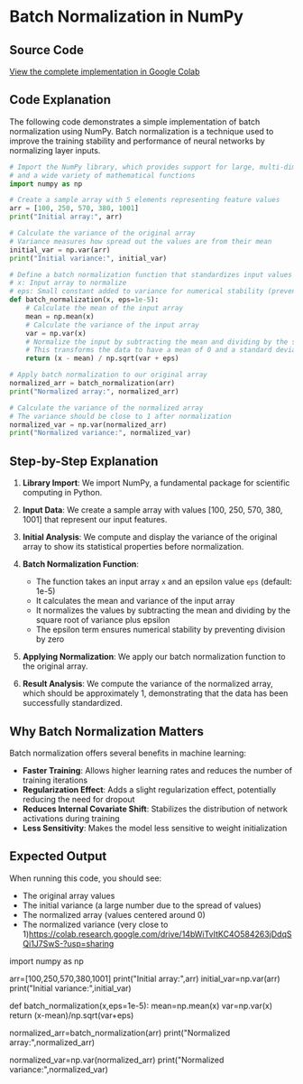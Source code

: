 # Batch Normalization in NumPy

## Source Code
[View the complete implementation in Google Colab](https://colab.research.google.com/drive/14bWiTvItKC4O584263jDdqSQi1J7SwS-?usp=sharing)

## Code Explanation

The following code demonstrates a simple implementation of batch normalization using NumPy. Batch normalization is a technique used to improve the training stability and performance of neural networks by normalizing layer inputs.

```python
# Import the NumPy library, which provides support for large, multi-dimensional arrays
# and a wide variety of mathematical functions
import numpy as np

# Create a sample array with 5 elements representing feature values
arr = [100, 250, 570, 380, 1001]
print("Initial array:", arr)

# Calculate the variance of the original array
# Variance measures how spread out the values are from their mean
initial_var = np.var(arr)
print("Initial variance:", initial_var)

# Define a batch normalization function that standardizes input values
# x: Input array to normalize
# eps: Small constant added to variance for numerical stability (prevents division by zero)
def batch_normalization(x, eps=1e-5):
    # Calculate the mean of the input array
    mean = np.mean(x)
    # Calculate the variance of the input array
    var = np.var(x)
    # Normalize the input by subtracting the mean and dividing by the square root of variance
    # This transforms the data to have a mean of 0 and a standard deviation close to 1
    return (x - mean) / np.sqrt(var + eps)

# Apply batch normalization to our original array
normalized_arr = batch_normalization(arr)
print("Normalized array:", normalized_arr)

# Calculate the variance of the normalized array
# The variance should be close to 1 after normalization
normalized_var = np.var(normalized_arr)
print("Normalized variance:", normalized_var)
```

## Step-by-Step Explanation

1. **Library Import**: We import NumPy, a fundamental package for scientific computing in Python.

2. **Input Data**: We create a sample array with values [100, 250, 570, 380, 1001] that represent our input features.

3. **Initial Analysis**: We compute and display the variance of the original array to show its statistical properties before normalization.

4. **Batch Normalization Function**:
   - The function takes an input array `x` and an epsilon value `eps` (default: 1e-5)
   - It calculates the mean and variance of the input array
   - It normalizes the values by subtracting the mean and dividing by the square root of variance plus epsilon
   - The epsilon term ensures numerical stability by preventing division by zero

5. **Applying Normalization**: We apply our batch normalization function to the original array.

6. **Result Analysis**: We compute the variance of the normalized array, which should be approximately 1, demonstrating that the data has been successfully standardized.

## Why Batch Normalization Matters

Batch normalization offers several benefits in machine learning:

- **Faster Training**: Allows higher learning rates and reduces the number of training iterations
- **Regularization Effect**: Adds a slight regularization effect, potentially reducing the need for dropout
- **Reduces Internal Covariate Shift**: Stabilizes the distribution of network activations during training
- **Less Sensitivity**: Makes the model less sensitive to weight initialization

## Expected Output

When running this code, you should see:
- The original array values
- The initial variance (a large number due to the spread of values)
- The normalized array (values centered around 0)
- The normalized variance (very close to 1)https://colab.research.google.com/drive/14bWiTvItKC4O584263jDdqSQi1J7SwS-?usp=sharing

import numpy as np

arr=[100,250,570,380,1001]
print("Initial array:",arr)
initial_var=np.var(arr)
print("Initial variance:",initial_var)

def batch_normalization(x,eps=1e-5):
  mean=np.mean(x)
  var=np.var(x)
  return (x-mean)/np.sqrt(var+eps)

normalized_arr=batch_normalization(arr)
print("Normalized array:",normalized_arr)

normalized_var=np.var(normalized_arr)
print("Normalized variance:",normalized_var)